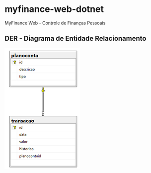 # myfinance-web-dotnet
MyFinance Web - Controle de Finanças Pessoais

## DER - Diagrama de Entidade Relacionamento
<img src='docs/DER.png'>